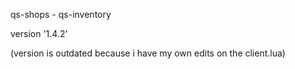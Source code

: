 qs-shops - qs-inventory

version '1.4.2'

(version is outdated because i have my own edits on the client.lua)
